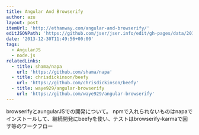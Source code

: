 ```yaml
---
title: Angular And Browserify
author: azu
layout: post
itemUrl: 'http://ethanway.com/angular-and-browserify/'
editJSONPath: 'https://github.com/jser/jser.info/edit/gh-pages/data/2013/12/index.json'
date: '2013-12-30T11:49:56+00:00'
tags:
  - AngularJS
  - node.js
relatedLinks:
  - title: shama/napa
    url: 'https://github.com/shama/napa'
  - title: chrisdickinson/beefy
    url: 'https://github.com/chrisdickinson/beefy'
  - title: waye929/angular-browserify
    url: 'https://github.com/waye929/angular-browserify'
---
```

browserifyとaungularJSでの開発について。 npmで入れられないものはnapaでインストールして、継続開発にbeefyを使い、テストはbrowserify-karmaで回す等のワークフロー
